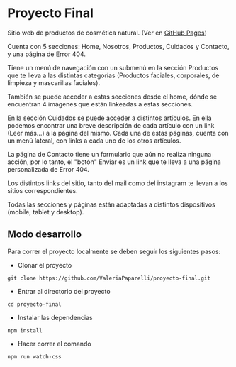 # Proyecto Final
Sitio web de productos de cosmética natural. (Ver en [GitHub Pages](https://valeriapaparelli.github.io/proyecto-final/))

Cuenta con 5 secciones: Home, Nosotros, Productos, Cuidados y Contacto, y una página de Error 404. 

Tiene un menú de navegación con un submenú en la sección Productos que te lleva a las distintas categorías (Productos faciales, corporales, de limpieza y mascarillas faciales).

También se puede acceder a estas secciones desde el home, dónde se encuentran 4 imágenes que están linkeadas a estas secciones. 

En la sección Cuidados se puede acceder a distintos artículos. En ella podemos encontrar una breve descripción de cada artículo con un link (Leer más...) a la página del mismo. Cada una de estas páginas, cuenta con un menú lateral, con links a cada uno de los otros artículos. 

La página de Contacto tiene un formulario que aún no realiza ninguna acción, por lo tanto, el "botón" Enviar es un link que te lleva a una página personalizada de Error 404. 

Los distintos links del sitio, tanto del mail como del instagram te llevan a los sitios correspondientes. 

Todas las secciones y páginas están adaptadas a distintos dispositivos (mobile, tablet y desktop).

## Modo desarrollo
Para correr el proyecto localmente se deben seguir los siguientes pasos:
- Clonar el proyecto

`git clone https://github.com/ValeriaPaparelli/proyecto-final.git`

- Entrar al directorio del proyecto
  
`cd proyecto-final`

- Instalar las dependencias
 
`npm install`

- Hacer correr el comando
 
`npm run watch-css`



